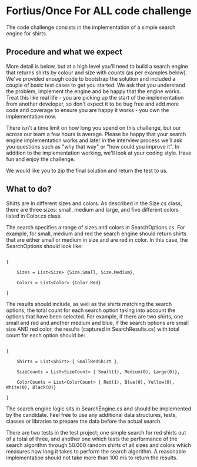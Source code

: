 # Fortius/Once For ALL code challenge



The code challenge consists in the implementation of a simple search engine for shirts.




## Procedure and what we expect

More detail is below, but at a high level you'll need to build a search engine that returns shirts by colour and size with counts (as per examples below). We've provided enough code to bootstrap the solution and included a couple of basic test cases to get you started. We ask that you understand the problem, implement the engine and be happy that the engine works. Treat this like real life - you are picking up the start of the implementation from another developer, so don't expect it to be bug free and add more code and coverage to ensure you are happy it works - you own the implementation now.



There isn't a time limit on how long you spend on this challenge, but our across our team a few hours is average.  Please be happy that your search engine implementation works and later in the interview process we'll ask you questions such as "why that way" or "how could you improve it". In addition to the implementation working, we'll look at your coding style. Have fun and enjoy the challenge.



We would like you to zip the final solution and return the test to us.



## What to do?

Shirts are in different sizes and colors. As described in the Size.cs class, there are three sizes: small, medium and large, and five different colors listed in Color.cs class.



The search specifies a range of sizes and colors in SearchOptions.cs. For example, for small, medium and red the search engine should return shirts that are either small or medium in size and are red in color. In this case, the SearchOptions should look like:



```

{

    Sizes = List<Size> {Size.Small, Size.Medium},

    Colors = List<Color> {Color.Red}

}

```



The results should include, as well as the shirts matching the search options, the total count for each search option taking into account the options that have been selected. For example, if there are two shirts, one small and red and another medium and blue, if the search options are small size AND red color, the results (captured in SearchResults.cs) with total count for each option should be:

```

{

    Shirts = List<Shirt> { SmallRedShirt },

    SizeCounts = List<SizeCount> { Small(1), Medium(0), Large(0)},

    ColorCounts = List<ColorCount> { Red(1), Blue(0), Yellow(0), White(0), Black(0)}

}

```



The search engine logic sits in SearchEngine.cs and should be implemented by the candidate. Feel free to use any additional data structures, tests, classes or libraries to prepare the data before the actual search.



There are two tests in the test project; one simple search for red shirts out of a total of three, and another one which tests the performance of the search algorithm through 50.000 random shirts of all sizes and colors which measures how long it takes to perform the search algorithm. A reasonable implementation should not take more than 100 ms to return the results.
